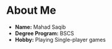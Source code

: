 # About Me

- **Name:** Mahad Saqib  
- **Degree Program:** BSCS  
- **Hobby:** Playing Single-player games
